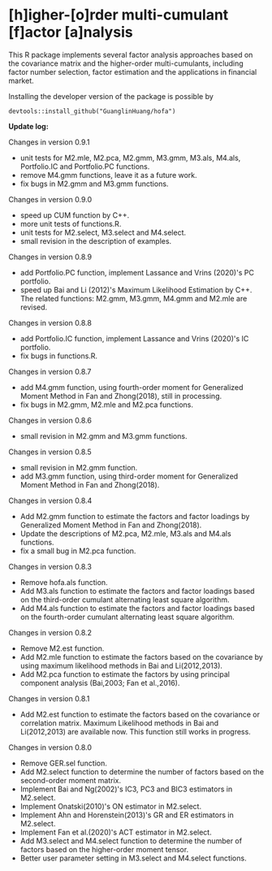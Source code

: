 # [h]igher-[o]rder multi-cumulant [f]actor [a]nalysis

This R package implements several factor analysis approaches based on the covariance matrix and the higher-order multi-cumulants, including factor number selection, factor estimation and the applications in financial market.

Installing the developer version of the package is possible by
```
devtools::install_github("GuanglinHuang/hofa")
```

**Update log:**

Changes in version 0.9.1
 - unit tests for M2.mle, M2.pca, M2.gmm, M3.gmm, M3.als, M4.als, Portfolio.IC and 
 Portfolio.PC functions.
 - remove M4.gmm functions, leave it as a future work.
 - fix bugs in M2.gmm and M3.gmm functions.
 
 
Changes in version 0.9.0
 - speed up CUM function by C++.
 - more unit tests of functions.R.
 - unit tests for M2.select, M3.select and M4.select.
 - small revision in the description of examples.
 
Changes in version 0.8.9
 - add Portfolio.PC function, implement Lassance and Vrins (2020)'s PC portfolio.
 - speed up Bai and Li (2012)'s Maximum Likelihood Estimation by C++. The related functions: M2.gmm, M3.gmm, M4.gmm and M2.mle are revised.
 
Changes in version 0.8.8
 - add Portfolio.IC function, implement Lassance and Vrins (2020)'s IC portfolio.
 - fix bugs in functions.R.

Changes in version 0.8.7
 - add M4.gmm function, using fourth-order moment for Generalized Moment Method in Fan and Zhong(2018), still in processing.
 - fix bugs in M2.gmm, M2.mle and M2.pca functions.
 
Changes in version 0.8.6
 - small revision in M2.gmm and M3.gmm functions.
 
Changes in version 0.8.5
 - small revision in M2.gmm function.
 - add M3.gmm function, using third-order moment for Generalized Moment Method in Fan and Zhong(2018).
 
Changes in version 0.8.4
 - Add M2.gmm function to estimate the factors and factor loadings by Generalized Moment Method in Fan and Zhong(2018).
 - Update the descriptions of M2.pca, M2.mle, M3.als and M4.als functions.
 - fix a small bug in M2.pca function.
 
Changes in version 0.8.3
 - Remove hofa.als function.
 - Add M3.als function to estimate the factors and factor loadings based on the third-order cumulant alternating least square algorithm.
 - Add M4.als function to estimate the factors and factor loadings based on the fourth-order cumulant alternating least square algorithm.
 
Changes in version 0.8.2
 - Remove M2.est function.
 - Add M2.mle function to estimate the factors based on the covariance by using maximum likelihood methods in Bai and Li(2012,2013).
 - Add M2.pca function to estimate the factors by using principal component analysis (Bai,2003; Fan et al.,2016). 
 
Changes in version 0.8.1
 - Add M2.est function to estimate the factors based on the covariance or correlation matrix. Maximum Likelihood methods in Bai and Li(2012,2013) are available now. This function still works in progress.

Changes in version 0.8.0
 - Remove GER.sel function.
 - Add M2.select function to determine the number of factors based on the second-order moment matrix.
 - Implement Bai and Ng(2002)'s IC3, PC3 and BIC3 estimators in M2.select.
 - Implement Onatski(2010)'s ON estimator in M2.select.
 - Implement Ahn and Horenstein(2013)'s GR and ER estimators in M2.select.
 - Implement Fan et al.(2020)'s ACT estimator in M2.select.
 - Add M3.select and M4.select function to determine the number of factors based on the higher-order moment tensor.
 - Better user parameter setting in M3.select and M4.select functions.
